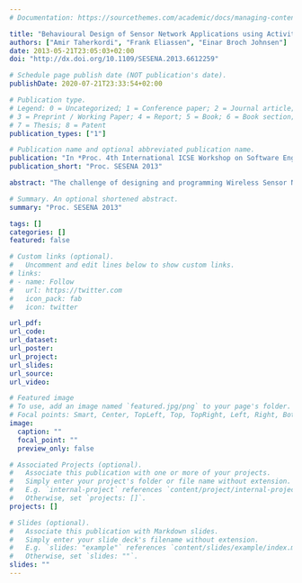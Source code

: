 ```yaml
---
# Documentation: https://sourcethemes.com/academic/docs/managing-content/

title: "Behavioural Design of Sensor Network Applications using Activity-Driven States"
authors: ["Amir Taherkordi", "Frank Eliassen", "Einar Broch Johnsen"]
date: 2013-05-21T23:05:03+02:00 
doi: "http://dx.doi.org/10.1109/SESENA.2013.6612259"

# Schedule page publish date (NOT publication's date).
publishDate: 2020-07-21T23:33:54+02:00

# Publication type.
# Legend: 0 = Uncategorized; 1 = Conference paper; 2 = Journal article;
# 3 = Preprint / Working Paper; 4 = Report; 5 = Book; 6 = Book section;
# 7 = Thesis; 8 = Patent
publication_types: ["1"]

# Publication name and optional abbreviated publication name.
publication: "In *Proc. 4th International ICSE Workshop on Software Engineering for Sensor Network Applications* (SESENA 2013). © IEEE Computer Society Press 2013."
publication_short: "Proc. SESENA 2013"

abstract: "The challenge of designing and programming Wireless Sensor Network (WSN) applications has gained increasing attention in recent years. While most existing programming models for WSNs share the same goal of improving software modularity, there exists a gap between the structural software design patterns offered by them and the high-level description of system components. The gap has appeared due to the lack of a software design solution that can model the unique behavioural and dynamic aspects of WSN software, e.g., activities, states, timed operations, and event-driven control flow. In this paper, we present a behavioural design solution for sensor networks based on the principles of finite automata, abstracting the complicated dynamic aspects of WSN software systems through the concept of activity-driven states. This promises a design model which effectively fills the above gap and provides the programmer with concrete design elements that can be directly mapped to the constructs of target programming languages. Moreover, it allows more accurate verification and validation of software systems for WSNs by precisely formulating their behavioural elements."

# Summary. An optional shortened abstract.
summary: "Proc. SESENA 2013"

tags: []
categories: []
featured: false

# Custom links (optional).
#   Uncomment and edit lines below to show custom links.
# links:
# - name: Follow
#   url: https://twitter.com
#   icon_pack: fab
#   icon: twitter

url_pdf:
url_code:
url_dataset:
url_poster:
url_project:
url_slides:
url_source:
url_video:

# Featured image
# To use, add an image named `featured.jpg/png` to your page's folder. 
# Focal points: Smart, Center, TopLeft, Top, TopRight, Left, Right, BottomLeft, Bottom, BottomRight.
image:
  caption: ""
  focal_point: ""
  preview_only: false

# Associated Projects (optional).
#   Associate this publication with one or more of your projects.
#   Simply enter your project's folder or file name without extension.
#   E.g. `internal-project` references `content/project/internal-project/index.md`.
#   Otherwise, set `projects: []`.
projects: []

# Slides (optional).
#   Associate this publication with Markdown slides.
#   Simply enter your slide deck's filename without extension.
#   E.g. `slides: "example"` references `content/slides/example/index.md`.
#   Otherwise, set `slides: ""`.
slides: ""
---
```

